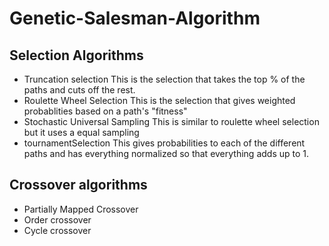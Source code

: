 # Genetic-Salesman-Algorithm
## Selection Algorithms
- Truncation selection
This is the selection that takes the top % of the paths and cuts off the rest.
- Roulette Wheel Selection
This is the selection that gives weighted probablities based on a path's "fitness"
- Stochastic Universal Sampling
This is similar to roulette wheel selection but it uses a equal sampling
- tournamentSelection
This gives probabilities to each of the different paths and has everything normalized so that everything adds up to 1.
## Crossover algorithms
- Partially Mapped Crossover
- Order crossover
- Cycle crossover